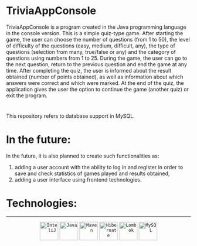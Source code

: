 # TriviaAppConsole

TriviaAppConsole is a program created in the Java programming language in the console version. This is a simple quiz-type game. After starting the game, the user can choose the number of questions (from 1 to 50), the level of difficulty of the questions (easy, medium, difficult, any), the type of questions (selection from many, true/false or any) and the category of questions using numbers from 1 to 25. During the game, the user can go to the next question, return to the previous question and end the game at any time. After completing the quiz, the user is informed about the result obtained (number of points obtained), as well as information about which answers were correct and which were marked. At the end of the quiz, the application gives the user the option to continue the game (another quiz) or exit the program.
#
This repository refers to database support in MySQL.

# In the future:
In the future, it is also planned to create such functionalities as:
1.	adding a user account with the ability to log in and register in order to save and check statistics of games played and results obtained,
2.	adding a user interface using frontend technologies.

# Technologies:
***
<div align="center">
	<code><img height="50" src="https://user-images.githubusercontent.com/25181517/192108890-200809d1-439c-4e23-90d3-b090cf9a4eea.png" alt="InteliJ" title="InteliJ" /></code>
	<code><img height="50" src="https://user-images.githubusercontent.com/25181517/117201156-9a724800-adec-11eb-9a9d-3cd0f67da4bc.png" alt="Java" title="Java" /></code>
	<code><img height="50" src="https://user-images.githubusercontent.com/25181517/117207242-07d5a700-adf4-11eb-975e-be04e62b984b.png" alt="Maven" title="Maven" /></code>
	<code><img height="50" src="https://user-images.githubusercontent.com/25181517/117207493-49665200-adf4-11eb-808e-a9c0fcc2a0a0.png" alt="Hibernate" title="Hibernate" /></code>
	<code><img height="50" src="https://user-images.githubusercontent.com/25181517/190229463-87fa862f-ccf0-48da-8023-940d287df610.png" alt="Lombok" title="Lombok" /></code>
	<code><img height="50" src="https://user-images.githubusercontent.com/25181517/183896128-ec99105a-ec1a-4d85-b08b-1aa1620b2046.png" alt="MySQL" title="MySQL" /></code>
</div>
